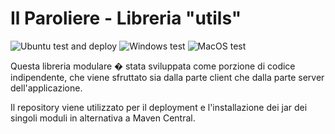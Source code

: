 # Il Paroliere - Libreria "utils"

<!-- badges: start -->
![Ubuntu test and deploy](https://github.com/GiuliaPais/Il-Paroliere-utils/workflows/Java%20CD%20workflow%20linux/badge.svg)
![Windows test](https://github.com/GiuliaPais/Il-Paroliere-utils/workflows/Java%20CI%20workflow%20for%20windows/badge.svg)
![MacOS test](https://github.com/GiuliaPais/Il-Paroliere-utils/workflows/Java%20CI%20workflow%20for%20macos/badge.svg)
<!-- badges: end -->

Questa libreria modulare � stata sviluppata come porzione di codice indipendente,
che viene sfruttato sia dalla parte client che dalla parte server 
dell'applicazione.

Il repository viene utilizzato per il deployment e l'installazione dei 
jar dei singoli moduli in alternativa a Maven Central.